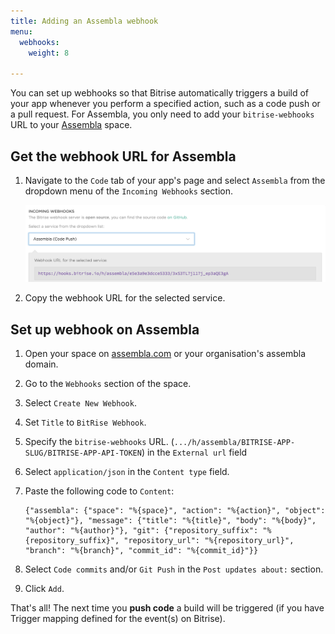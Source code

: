 ```yaml
---
title: Adding an Assembla webhook
menu:
  webhooks:
    weight: 8

---
```

You can set up webhooks so that Bitrise automatically triggers a build of your app whenever you perform a specified action, such as a code push or a pull request. For Assembla, you only need to add your `bitrise-webhooks` URL to your [Assembla](https://assembla.com) space.

## Get the webhook URL for Assembla

1. Navigate to the `Code` tab of your app's page and select `Assembla` from the dropdown menu of the `Incoming Webhooks` section.

    ![Screenshot](/img/webhooks/bitrise-assembla-webhook.png)

1. Copy the webhook URL for the selected service.

## Set up webhook on Assembla

1. Open your space on [assembla.com](https://assembla.com) or your organisation's assembla domain.
1. Go to the `Webhooks` section of the space.
1. Select `Create New Webhook`.
1. Set `Title` to `BitRise Webhook`.
1. Specify the `bitrise-webhooks` URL. (`.../h/assembla/BITRISE-APP-SLUG/BITRISE-APP-API-TOKEN`) in the `External url` field
1. Select `application/json` in the `Content type` field.
1. Paste the following code to `Content`:

    ```
    {"assembla": {"space": "%{space}", "action": "%{action}", "object": "%{object}"}, "message": {"title": "%{title}", "body": "%{body}", "author": "%{author}"}, "git": {"repository_suffix": "%{repository_suffix}", "repository_url": "%{repository_url}", "branch": "%{branch}", "commit_id": "%{commit_id}"}}
    ```

1. Select `Code commits` and/or `Git Push` in the `Post updates about:` section.
1. Click `Add`.

That's all! The next time you __push code__ a build will be triggered (if you have Trigger mapping defined for the event(s) on Bitrise).
